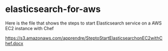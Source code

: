 # elasticsearch-for-aws

Here is the file that shows the steps to start Elasticsearch service on a AWS EC2 instance with Chef

https://s3.amazonaws.com/apprendre/SteptoStartElasticsearchonEC2withChef.docx

